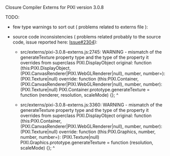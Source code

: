 Closure Compiler Externs for PIXI version 3.0.8

TODO:

- few type warnings to sort out ( problems related to externs file ):


- source code inconsistencies
( problems related probably to the source code, issue reported here: [Issue#2304](https://github.com/pixijs/pixi.js/issues/2304)): 


  - src/externs/pixi-3.0.8-externs.js:2745: WARNING - mismatch of the generateTexture property type and the type of the property it overrides from superclass PIXI.DisplayObject
 original: function (this:PIXI.DisplayObject, (PIXI.CanvasRenderer|PIXI.WebGLRenderer|null), number, number=): (PIXI.Texture|null)
 override: function (this:PIXI.Container, (PIXI.CanvasRenderer|PIXI.WebGLRenderer|null), number, number): (PIXI.Texture|null)
 PIXI.Container.prototype.generateTexture = function (renderer, resolution, scaleMode) {};
 ^

  - src/externs/pixi-3.0.8-externs.js:3360: WARNING - mismatch of the generateTexture property type and the type of the property it overrides from superclass PIXI.DisplayObject
 original: function (this:PIXI.Container, (PIXI.CanvasRenderer|PIXI.WebGLRenderer|null), number, number): (PIXI.Texture|null)
 override: function (this:PIXI.Graphics, number, number, number=): (PIXI.Texture|null)
 PIXI.Graphics.prototype.generateTexture = function (resolution, scaleMode) {};
 ^


